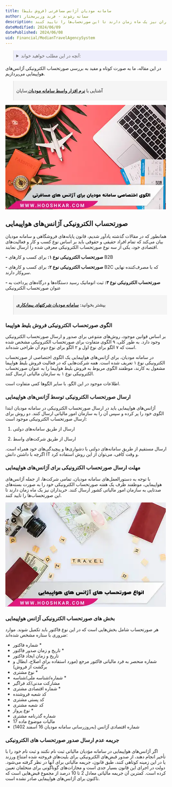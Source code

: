 ```yaml
---
title: سامانه مودیان آژانس مسافرتی (فروش بلیط)
author: سمانه رشوند - فربد وزیرمختار
description: آژانس‌های هواپیمایی، موظفند ظرف یک هفته صورتحساب الکترونیکی خود را به سامانه مودیان ارسال کنند. خریداران نیز یک ماه زمان دارند تا این صورتحساب‌ها را تایید کنند.
dateModified: 2024/06/09
datePublished: 2024/06/08
uid: Financial/ModianTravelAgencySystem
---
```


<blockquote style="background-color:#eeeefc; padding:0.5rem">
<details>
  <summary>آنچه در این مطلب خواهید خواند:</summary>
  <ul>
    <li>صورتحساب الکترونیکی آژانس‌های هواپیمایی</li>
    <li>الگوی صورتحساب الکترونیکی فروش بلیط هواپیما</li>
    <li>ارسال صورتحساب الکترونیکی توسط آژانس‌های هواپیمایی</li>
    <li>مهلت ارسال صورتحساب الکترونیکی برای آژانس‌های هواپیمایی</li>
    <li>بخش های صورتحساب الکترونیکی آژانس هواپیمایی</li>
    <li>جریمه عدم صدور صورتحساب های الکترونیکی</li>
  </ul>
</details>
</blockquote>

در این مقاله، ما به صورت کوتاه و مفید به بررسی صورتحساب الکترونیکی آژانس‌های هواپیمایی می‌پردازیم.

<blockquote style="background-color:#f5f5f5; padding:0.5rem">
<p><strong>آشنایی با <a href="https://www.hooshkar.com/Software/Sayan/Module/TpTaxGov" target="_blank">نرم افزار واسط سامانه مودیان
</a> سایان</strong></p></blockquote>

![انواع صورتحساب های آژانس های هواپیمایی](./Images/ModianSystemTemplateForTravelAgencies.webp)

## صورتحساب الکترونیکی آژانس‌های هواپیمایی

همانطور که در مقالات گذشته یادآور شدیم، قانون پایانه‌های فروشگاهی و سامانه مودیان بیان می‌کند که تمام افراد حقیقی و حقوقی باید بر اساس نوع کسب و کار و فعالیت‌های اقتصادی خود، یکی از سه نوع صورتحساب الکترونیکی معرفی شده را ارسال نمایند.

**-	صورتحساب الکترونیکی نوع ۱:** برای کسب و کارهای B2B

**-	صورتحساب الکترونیکی نوع ۲:** برای کسب و کارهای B2C که با مصرف‌کننده نهایی سروکار دارند.

**-	صورتحساب الکترونیکی نوع ۳:** ثبت اتوماتیک رسید دستگاه‌ها و درگاه‌های پرداخت به عنوان صورتحساب الکترونیکی

<blockquote style="background-color:#f5f5f5; padding:0.5rem">
<p><strong>بیشتر بخوانید: <a href="https://www.hooshkar.com/Wiki/Financial/ModianContractorSystem" target="_blank">سامانه مودیان شرکتهای پیمانکاری</a></p></strong></blockquote>


### الگوی صورتحساب الکترونیکی فروش بلیط هواپیما

بر اساس قوانین موجود، روش‌های متنوعی برای صدور و ارسال صورتحساب الکترونیکی وجود دارد. به طور کلی، ۹ الگوی متفاوت برای صورتحساب الکترونیکی مشخص شده است که ۷ الگو برای نوع اول و ۲ الگو برای نوع دوم آن طراحی شده‌اند.

در سامانه مودیان، برای آژانس‌های هواپیمایی یک الگوی اختصاصی از صورتحساب الکترونیکی نوع ۱ تعریف شده است. همه شرکت‌هایی که در فعالیت فروش بلیط هواپیما مشغول به کارند، موظفند الگوی مربوط به فروش بلیط هواپیما را به عنوان صورتحساب الکترونیکی نوع ۱ به سازمان مالیاتی ارسال کنند.

اطلاعات موجود در این الگو، با سایر الگوها کمی متفاوت است.

### ارسال صورتحساب الکترونیکی توسط آژانس‌های هواپیمایی

آژانس‌های هواپیمایی باید در ارسال صورتحساب الکترونیکی در سامانه مودیان ابتدا الگوی خود را پر کرده و سپس آن را به سازمان امور مالیاتی ارسال کنند.
دو روش برای ارسال صورتحساب الکترونیکی موجود است:

1. ارسال از طریق سامانه‌های دولتی

2. ارسال از طریق شرکت‌های واسط

ارسال مستقیم از طریق سامانه‌های دولتی با دشواری‌ها و پیچیدگی‌های خود همراه است. اگرچه با داشتن دانش IT و وقت کافی، می‌توان از این روش استفاده کرد.

### مهلت ارسال صورتحساب الکترونیکی برای آژانس‌های هواپیمایی


با توجه به دستورالعمل‌های سامانه مودیان، تمامی شرکت‌ها، از جمله آژانس‌های هواپیمایی، موظفند ظرف یک هفته صورتحساب الکترونیکی خود را به صورت بسته‌های صدتایی به سازمان امور مالیاتی کشور ارسال کنند. خریداران نیز یک ماه زمان دارند تا این صورتحساب‌ها را تایید کنند.

![انواع صورتحساب های آژانس های هواپیمایی](./Images/TravelAgency.webp)

### بخش های صورتحساب الکترونیکی آژانس هواپیمایی

هر صورتحساب شامل بخش‌هایی است که در این نوع فاکتور باید تکمیل شوند. موارد ضروری با  ستاره مشخص شده‌اند:

- شماره فاکتور *
- تاریخ و زمان صدور فاکتور *
- تاریخ و زمان ایجاد فاکتور
- شماره منحصر به فرد مالیاتی فاکتور مرجع (مورد استفاده برای اصلاح، ابطال و برگشت از فروش)
- نوع مشتری *
- شماره/شناسه ملی/شناسه *
- مشارکت مدنی/کد فراگیر
- شماره اقتصادی مشتری *
- کد شعبه فروشنده
- کد پستی مشتری
- کد شعبه مشتری
- نوع پرواز *
- شماره گذرنامه مشتری
- مالیات موضوع ماده 17
- شماره اقتصادی آژانس (به‌روزرسانی سامانه مودیان 16 اسفند 1402)

### جریمه عدم ارسال صدور صورتحساب های الکترونیکی

اگر آژانس‌های هواپیمایی در سامانه مؤدیان مالیاتی ثبت نام نکنند و ثبت نام خود را با تأخیر انجام دهند، از صدور قبض‌های الکترونیکی برای بلیت‌های فروخته شده امتناع ورزند یا در این زمینه کوتاهی کنند، طبق قانون، جریمه مالیاتی برای آنها در نظر گرفته می‌شود. 
دولت در اجرای این قانون بسیار جدی است و مجازات‌های گوناگونی برای متخلفان تعیین کرده است. کمترین آن جریمه مالیاتی معادل 2 تا 10 درصد از مجموع قبض‌هایی است که تاکنون برای آژانس‌های هواپیمایی صادر نشده است.
